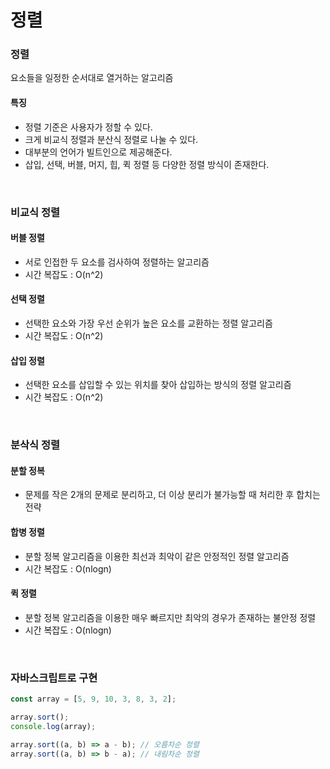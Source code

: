 # 정렬

### 정렬

요소들을 일정한 순서대로 열거하는 알고리즘

#### 특징

- 정렬 기준은 사용자가 정할 수 있다.
- 크게 비교식 정렬과 분산식 정렬로 나눌 수 있다.
- 대부분의 언어가 빌트인으로 제공해준다.
- 삽입, 선택, 버블, 머지, 힙, 퀵 정렬 등 다양한 정렬 방식이 존재한다.

<br>

### 비교식 정렬

#### 버블 정렬

- 서로 인접한 두 요소를 검사하여 정렬하는 알고리즘
- 시간 복잡도 : O(n^2)

#### 선택 정렬

- 선택한 요소와 가장 우선 순위가 높은 요소를 교환하는 정렬 알고리즘
- 시간 복잡도 : O(n^2)

#### 삽입 정렬

- 선택한 요소를 삽입할 수 있는 위치를 찾아 삽입하는 방식의 정렬 알고리즘
- 시간 복잡도 : O(n^2)

<br>

### 분삭식 정렬

#### 분할 정복

- 문제를 작은 2개의 문제로 분리하고, 더 이상 분리가 불가능할 때 처리한 후 합치는 전략

#### 합병 정렬

- 분할 정복 알고리즘을 이용한 최선과 최악이 같은 안정적인 정렬 알고리즘
- 시간 복잡도 : O(nlogn)

#### 퀵 정렬

- 분할 정복 알고리즘을 이용한 매우 빠르지만 최악의 경우가 존재하는 불안정 정렬
- 시간 복잡도 : O(nlogn)

<br>

### 자바스크립트로 구현

```javascript
const array = [5, 9, 10, 3, 8, 3, 2];

array.sort();
console.log(array);

array.sort((a, b) => a - b); // 오름차순 정렬
array.sort((a, b) => b - a); // 내림차순 정렬
```

<br>
